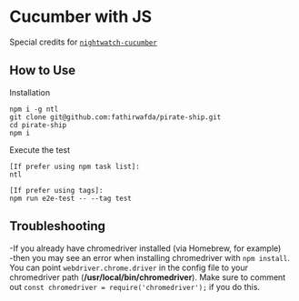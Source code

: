 # Cucumber with JS
Special credits for [`nightwatch-cucumber`](https://github.com/mucsi96/nightwatch-cucumber)
## How to Use


Installation
```
npm i -g ntl
git clone git@github.com:fathirwafda/pirate-ship.git
cd pirate-ship
npm i

```
Execute the test
```
[If prefer using npm task list]:
ntl 

[If prefer using tags]:
npm run e2e-test -- --tag test 
```

## Troubleshooting
-If you already have chromedriver installed (via Homebrew, for example)     
-then you may see an error when installing chromedriver with `npm install`. You can point
`webdriver.chrome.driver` in the config file to your chromedriver path (**/usr/local/bin/chromedriver**).
Make sure to comment out `const chromedriver = require('chromedriver');`    if you do this.